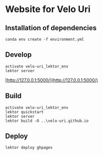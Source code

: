 # Website for Velo Uri


## Installation of dependencies

```
conda env create -f environment.yml
```

## Develop

```
activate velo-uri_lektor_env
lektor server
```

[http://127.0.0.1:5000/](http://127.0.0.1:5000/)


## Build

```
activate velo-uri_lektor_env
lektor quickstart
lektor server
lektor build -O ..\velo-uri.github.io
```

## Deploy

```
lektor deploy ghpages
```




